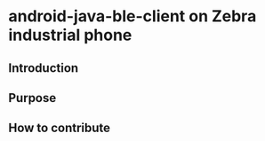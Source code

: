 # android-java-ble-client on Zebra industrial phone
## Introduction
## Purpose
## How to contribute
